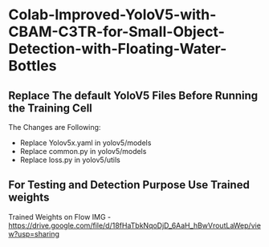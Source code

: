 # Colab-Improved-YoloV5-with-CBAM-C3TR-for-Small-Object-Detection-with-Floating-Water-Bottles

## Replace The default YoloV5 Files Before Running the Training Cell
The Changes are Following:
  * Replace Yolov5x.yaml in yolov5/models
  * Replace common.py in yolov5/models
  * Replace loss.py in yolov5/utils

## For Testing and Detection Purpose Use Trained weights
Trained Weights on Flow IMG - https://drive.google.com/file/d/18fHaTbkNqoDjD_6AaH_hBwVroutLaWep/view?usp=sharing
